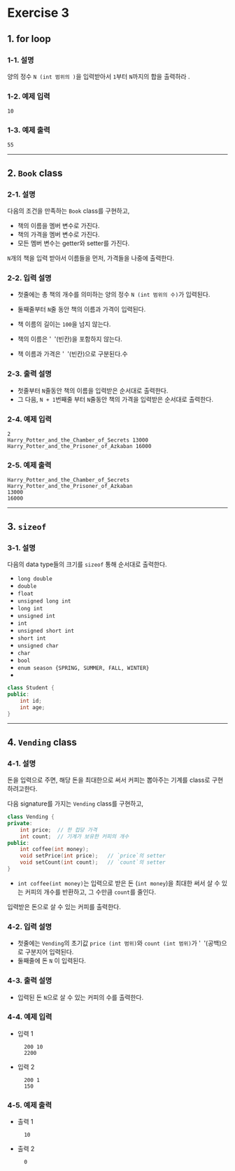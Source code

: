 # Exercise 3

## 1. for loop

### 1-1. 설명

양의 정수 `N (int 범위의 )`을 입력받아서 `1`부터 `N`까지의 합을 출력하라 .


### 1-2. 예제 입력

	10
	
### 1-3. 예제 출력

	55
	
---	

## 2. `Book` class

### 2-1. 설명

다음의 조건을 만족하는 `Book` class를 구현하고, 

- 책의 이름을 멤버 변수로 가진다.
- 책의 가격을 멤버 변수로 가진다.
- 모든 멤버 변수는 getter와 setter를 가진다.

`N`개의 책을 입력 받아서 이름들을 먼저, 가격들을 나중에 출력한다.


### 2-2. 입력 설명

- 첫줄에는 총 책의 개수를 의미하는 양의 정수 `N (int 범위의 수)`가 입력된다.
- 둘째줄부터 `N`줄 동안 책의 이름과 가격이 입력된다.


- 책 이름의 길이는 `100`을 넘지 않는다.
- 책의 이름은 '` `'(빈칸)을 포함하지 않는다.
- 책 이름과 가격은 '` `'(빈칸)으로 구분된다.수


### 2-3. 출력 설명

- 첫줄부터 `N`줄동안 책의 이름을 입력받은 순서대로 출력한다.
- 그 다음, `N + 1`번째줄 부터 `N`줄동안 책의 가격을 입력받은 순서대로 출력한다.


### 2-4. 예제 입력

	2
	Harry_Potter_and_the_Chamber_of_Secrets 13000
	Harry_Potter_and_the_Prisoner_of_Azkaban 16000
	
### 2-5. 예제 출력

	Harry_Potter_and_the_Chamber_of_Secrets
	Harry_Potter_and_the_Prisoner_of_Azkaban
	13000
	16000
	
---

## 3. `sizeof`

### 3-1. 설명

다음의 data type들의 크기를 `sizeof` 통해 순서대로 출력한다.

- `long double`
- `double`
- `float`
- `unsigned long int`
- `long int`
- `unsigned int`
- `int`
- `unsigned short int`
- `short int`
- `unsigned char`
- `char`
- `bool`
- `enum season {SPRING, SUMMER, FALL, WINTER}`
- 
```c++
class Student {
public:
	int id;
	int age;
}
```

---

## 4. `Vending` class

### 4-1. 설명

돈을 입력으로 주면, 해당 돈을 최대한으로 써서 커피는 뽑아주는 기계를 class로 구현하려고한다.

다음 signature를 가지는 `Vending` class를 구현하고,

```c++
class Vending {
private:
	int price;  // 한 컵당 가격 
	int count;  // 기계가 보유한 커피의 개수
public:
	int coffee(int money);
	void setPrice(int price);   // `price`의 setter
	void setCount(int count);   // `count`의 setter
}
```

- `int coffee(int money)`는 입력으로 받은 돈 (`int money`)을 최대한 써서 살 수 있는 커피의 개수를 반환하고, 그 수만큼 `count`를 줄인다.

입력받은 돈으로 살 수 있는 커피를 출력한다.

### 4-2. 입력 설명

- 첫줄에는 `Vending`의 초기값 `price (int 범위)`와 `count (int 범위)`가 '` `'(공백)으로 구분지어 입력된다.
- 둘째줄에 돈 `N` 이 입력된다.

### 4-3. 출력 설명

- 입력된 돈 `N`으로 살 수 있는 커피의 수를 출력한다.

### 4-4. 예제 입력

- 입력 1

		200 10
		2200


- 입력 2

	    200 1
	    150

### 4-5. 예제 출력

- 출력 1

	    10

- 출력 2

	    0